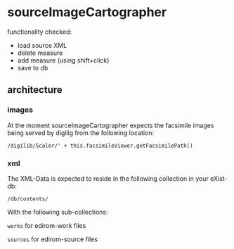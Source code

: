 # sourceImageCartographer

functionality checked:

* load source XML
* delete measure
* add measure (using shift+click)
* save to db


## architecture

### images

At the moment sourceImageCartographer expects the facsimile images being served by digilig from the following location:

``/digilib/Scaler/' + this.facsimileViewer.getFacsimilePath()``

### xml

The XML-Data is expected to reside in the following collection in your eXist-db:

``/db/contents/``

With the following sub-collections:

``works`` for edirom-work files

``sources`` for edirom-source files
